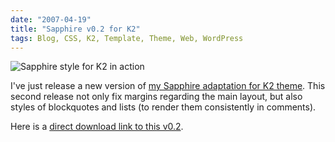 ```yaml
---
date: "2007-04-19"
title: "Sapphire v0.2 for K2"
tags: Blog, CSS, K2, Template, Theme, Web, WordPress
---
```


![Sapphire style for K2 in action]({attach}sapphire-for-k2-in-action.png)

I've just release a new version of
[my Sapphire adaptation for K2 theme]({filename}/2007/sapphire-style-for-k2-wordpress-theme.md).
This second release not only fix margins regarding the main layout, but also
styles of blockquotes and lists (to render them consistently in comments).

Here is a
[direct download link to this v0.2](https://github.com/kdeldycke/sapphire/archive/sapphire-0.2.zip).
